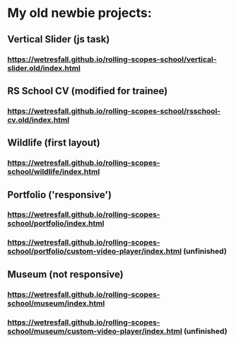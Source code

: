 # My old newbie projects:

## Vertical Slider (js task)
### https://wetresfall.github.io/rolling-scopes-school/vertical-slider.old/index.html

## RS School CV (modified for trainee)
### https://wetresfall.github.io/rolling-scopes-school/rsschool-cv.old/index.html

## Wildlife (first layout)
### https://wetresfall.github.io/rolling-scopes-school/wildlife/index.html

## Portfolio ('responsive')
### https://wetresfall.github.io/rolling-scopes-school/portfolio/index.html
### https://wetresfall.github.io/rolling-scopes-school/portfolio/custom-video-player/index.html (unfinished)

## Museum (not responsive)
### https://wetresfall.github.io/rolling-scopes-school/museum/index.html
### https://wetresfall.github.io/rolling-scopes-school/museum/custom-video-player/index.html (unfinished)
